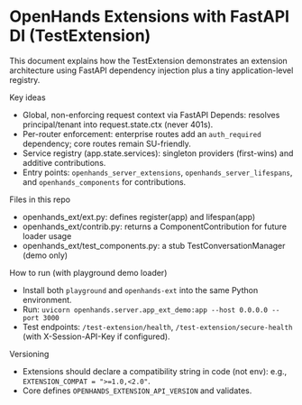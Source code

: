 # OpenHands Extensions with FastAPI DI (TestExtension)

This document explains how the TestExtension demonstrates an extension architecture using FastAPI dependency injection plus a tiny application-level registry.

Key ideas
- Global, non-enforcing request context via FastAPI Depends: resolves principal/tenant into request.state.ctx (never 401s).
- Per-router enforcement: enterprise routes add an `auth_required` dependency; core routes remain SU-friendly.
- Service registry (app.state.services): singleton providers (first-wins) and additive contributions.
- Entry points: `openhands_server_extensions`, `openhands_server_lifespans`, and `openhands_components` for contributions.

Files in this repo
- openhands_ext/ext.py: defines register(app) and lifespan(app)
- openhands_ext/contrib.py: returns a ComponentContribution for future loader usage
- openhands_ext/test_components.py: a stub TestConversationManager (demo only)

How to run (with playground demo loader)
- Install both `playground` and `openhands-ext` into the same Python environment.
- Run: `uvicorn openhands.server.app_ext_demo:app --host 0.0.0.0 --port 3000`
- Test endpoints: `/test-extension/health`, `/test-extension/secure-health` (with X-Session-API-Key if configured).

Versioning
- Extensions should declare a compatibility string in code (not env): e.g., `EXTENSION_COMPAT = ">=1.0,<2.0"`.
- Core defines `OPENHANDS_EXTENSION_API_VERSION` and validates.

